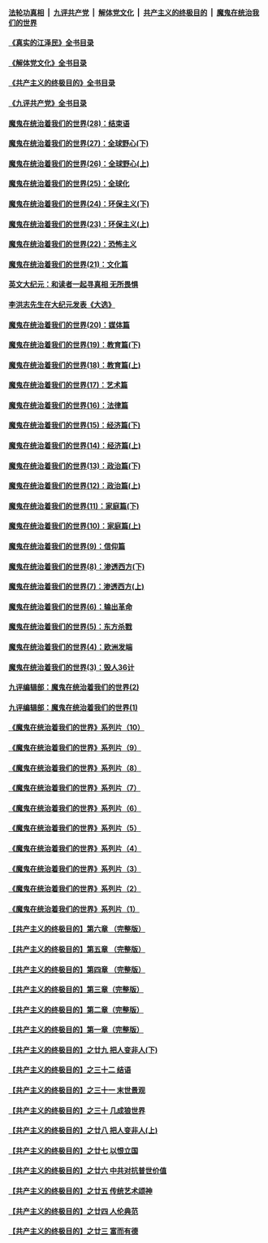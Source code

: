 ####  [法轮功真相](../../../../basic/blob/master/README.md?t=06062331) &nbsp;|&nbsp; [九评共产党](../../../../9ping.md/blob/master/README.md?t=06062331) &nbsp;|&nbsp; [解体党文化](../../../../jtdwh.md/blob/master/README.md?t=06062331)  &nbsp;|&nbsp; [共产主义的终极目的](../../../../gczydzjmd.md/blob/master/README.md?t=06062331) &nbsp;|&nbsp; [魔鬼在统治我们的世界](../../../../mgztzwmdsj.md/blob/master/README.md?t=06062331) 

#### [《真实的江泽民》全书目录](../pages/nsc422/n13721399.md?t=06062331) 

#### [《解体党文化》全书目录](../pages/nsc422/n13721157.md?t=06062331) 

#### [《共产主义的终极目的》全书目录](../pages/nsc422/n13721048.md?t=06062331) 

#### [《九评共产党》全书目录](../pages/nsc422/n13708085.md?t=06062331) 

#### [魔鬼在统治着我们的世界(28)：结束语](../pages/nsc422/n10936246.md?t=06062331) 

#### [魔鬼在统治着我们的世界(27)：全球野心(下)](../pages/nsc422/n10928319.md?t=06062331) 

#### [魔鬼在统治着我们的世界(26)：全球野心(上)](../pages/nsc422/n10900318.md?t=06062331) 

#### [魔鬼在统治着我们的世界(25)：全球化](../pages/nsc422/n10788205.md?t=06062331) 

#### [魔鬼在统治着我们的世界(24)：环保主义(下)](../pages/nsc422/n10695307.md?t=06062331) 

#### [魔鬼在统治着我们的世界(23)：环保主义(上)](../pages/nsc422/n10688613.md?t=06062331) 

#### [魔鬼在统治着我们的世界(22)：恐怖主义](../pages/nsc422/n10614727.md?t=06062331) 

#### [魔鬼在统治着我们的世界(21)：文化篇](../pages/nsc422/n10597706.md?t=06062331) 

#### [英文大纪元：和读者一起寻真相 无所畏惧](../pages/nsc422/n12542027.md?t=06062331) 

#### [李洪志先生在大纪元发表《大选》](../pages/nsc422/n12534746.md?t=06062331) 

#### [魔鬼在统治着我们的世界(20)：媒体篇](../pages/nsc422/n10586579.md?t=06062331) 

#### [魔鬼在统治着我们的世界(19)：教育篇(下)](../pages/nsc422/n10564808.md?t=06062331) 

#### [魔鬼在统治着我们的世界(18)：教育篇(上)](../pages/nsc422/n10526970.md?t=06062331) 

#### [魔鬼在统治着我们的世界(17)：艺术篇](../pages/nsc422/n10499093.md?t=06062331) 

#### [魔鬼在统治着我们的世界(16)：法律篇](../pages/nsc422/n10485969.md?t=06062331) 

#### [魔鬼在统治着我们的世界(15)：经济篇(下)](../pages/nsc422/n10469975.md?t=06062331) 

#### [魔鬼在统治着我们的世界(14)：经济篇(上)](../pages/nsc422/n10457370.md?t=06062331) 

#### [魔鬼在统治着我们的世界(13)：政治篇(下)](../pages/nsc422/n10448270.md?t=06062331) 

#### [魔鬼在统治着我们的世界(12)：政治篇(上)](../pages/nsc422/n10444576.md?t=06062331) 

#### [魔鬼在统治着我们的世界(11)：家庭篇(下)](../pages/nsc422/n10440961.md?t=06062331) 

#### [魔鬼在统治着我们的世界(10)：家庭篇(上)](../pages/nsc422/n10435448.md?t=06062331) 

#### [魔鬼在统治着我们的世界(9)：信仰篇](../pages/nsc422/n10432159.md?t=06062331) 

#### [魔鬼在统治着我们的世界(8)：渗透西方(下)](../pages/nsc422/n10429603.md?t=06062331) 

#### [魔鬼在统治着我们的世界(7)：渗透西方(上)](../pages/nsc422/n10426013.md?t=06062331) 

#### [魔鬼在统治着我们的世界(6)：输出革命](../pages/nsc422/n10421536.md?t=06062331) 

#### [魔鬼在统治着我们的世界(5)：东方杀戮](../pages/nsc422/n10417707.md?t=06062331) 

#### [魔鬼在统治着我们的世界(4)：欧洲发端](../pages/nsc422/n10414890.md?t=06062331) 

#### [魔鬼在统治着我们的世界(3)：毁人36计](../pages/nsc422/n10411583.md?t=06062331) 

#### [九评编辑部：魔鬼在统治着我们的世界(2)](../pages/nsc422/n10410036.md?t=06062331) 

#### [九评编辑部：魔鬼在统治着我们的世界(1)](../pages/nsc422/n10406825.md?t=06062331) 

#### [《魔鬼在统治着我们的世界》系列片（10）](../pages/nsc422/n12292670.md?t=06062331) 

#### [《魔鬼在统治着我们的世界》系列片（9）](../pages/nsc422/n12290859.md?t=06062331) 

#### [《魔鬼在统治着我们的世界》系列片（8）](../pages/nsc422/n12287445.md?t=06062331) 

#### [《魔鬼在统治着我们的世界》系列片（7）](../pages/nsc422/n12283425.md?t=06062331) 

#### [《魔鬼在统治着我们的世界》系列片（6）](../pages/nsc422/n12282314.md?t=06062331) 

#### [《魔鬼在统治着我们的世界》系列片（5）](../pages/nsc422/n12281419.md?t=06062331) 

#### [《魔鬼在统治着我们的世界》系列片（4）](../pages/nsc422/n12274024.md?t=06062331) 

#### [《魔鬼在统治着我们的世界》系列片（3）](../pages/nsc422/n12271322.md?t=06062331) 

#### [《魔鬼在统治着我们的世界》系列片（2）](../pages/nsc422/n12269049.md?t=06062331) 

#### [《魔鬼在统治着我们的世界》系列片（1）](../pages/nsc422/n12267575.md?t=06062331) 

#### [【共产主义的终极目的】第六章 （完整版）](../pages/nsc422/n11428913.md?t=06062331) 

#### [【共产主义的终极目的】第五章 （完整版）](../pages/nsc422/n11428912.md?t=06062331) 

#### [【共产主义的终极目的】第四章 （完整版）](../pages/nsc422/n11428907.md?t=06062331) 

#### [【共产主义的终极目的】第三章（完整版）](../pages/nsc422/n11428848.md?t=06062331) 

#### [【共产主义的终极目的】第二章（完整版）](../pages/nsc422/n11428831.md?t=06062331) 

#### [【共产主义的终极目的】第一章（完整版）](../pages/nsc422/n11417651.md?t=06062331) 

#### [【共产主义的终极目的】之廿九 把人变非人(下)](../pages/nsc422/n11344140.md?t=06062331) 

#### [【共产主义的终极目的】之三十二 结语](../pages/nsc422/n11360535.md?t=06062331) 

#### [【共产主义的终极目的】之三十一 末世景观](../pages/nsc422/n11351129.md?t=06062331) 

#### [【共产主义的终极目的】之三十 几成狼世界](../pages/nsc422/n11348280.md?t=06062331) 

#### [【共产主义的终极目的】之廿八 把人变非人(上)](../pages/nsc422/n11340492.md?t=06062331) 

#### [【共产主义的终极目的】之廿七 以恨立国](../pages/nsc422/n11336944.md?t=06062331) 

#### [【共产主义的终极目的】之廿六 中共对抗普世价值](../pages/nsc422/n11324785.md?t=06062331) 

#### [【共产主义的终极目的】之廿五 传统艺术颂神](../pages/nsc422/n11296396.md?t=06062331) 

#### [【共产主义的终极目的】之廿四 人伦典范](../pages/nsc422/n11296397.md?t=06062331) 

#### [【共产主义的终极目的】之廿三 富而有德](../pages/nsc422/n11283598.md?t=06062331) 

